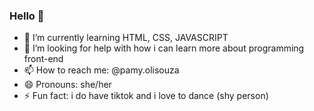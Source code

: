 ### Hello 👋

- 🌱 I’m currently learning HTML, CSS, JAVASCRIPT
- 🤔 I’m looking for help with how i can learn more about programming front-end
- 📫 How to reach me: @pamy.olisouza
- 😄 Pronouns: she/her
- ⚡ Fun fact: i do have tiktok and i love to dance (shy person)
